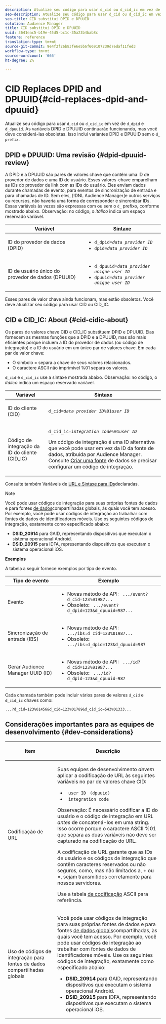 ```yaml
---
description: Atualize seu código para usar d_cid ou d_cid_ic em vez de d_dpid e d_dpuuid. As variáveis DPID e DPUUID continuarão funcionando, mas você deve considerá-las obsoletas. Isso inclui variantes DPID e DPUUID sem o prefixo d_.
seo-description: Atualize seu código para usar d_cid ou d_cid_ic em vez de d_dpid e d_dpuuid. As variáveis DPID e DPUUID continuarão funcionando, mas você deve considerá-las obsoletas. Isso inclui variantes DPID e DPUUID sem o prefixo d_.
seo-title: CID substitui DPID e DPUUID
solution: Audience Manager
title: CID substitui DPID e DPUUID
uuid: 3641eac5-b19e-45d5-bc1c-35a23b4bab8c
feature: reference
translation-type: tm+mt
source-git-commit: 9e4f2f26b83fe6e5b6f669107239d7edaf11fed3
workflow-type: tm+mt
source-wordcount: '666'
ht-degree: 2%

---
```



# CID Replaces DPID and DPUUID{#cid-replaces-dpid-and-dpuuid}

Atualize seu código para usar `d_cid` ou `d_cid_ic` em vez de `d_dpid` e `d_dpuuid`. As variáveis DPID e DPUUID continuarão funcionando, mas você deve considerá-las obsoletas. Isso inclui variantes DPID e DPUUID sem o `d_ prefix`.

## DPID e DPUUID: Uma revisão {#dpid-dpuuid-review}

A DPID e a DPUUID são pares de valores chave que contêm uma ID de provedor de dados e uma ID de usuário. Esses valores-chave emparelham as IDs do provedor de link com as IDs do usuário. Eles enviam dados durante chamadas de evento, para eventos de sincronização de entrada e para chamadas de ID. Sem eles, [!DNL Audience Manager]e outros serviços ou recursos, não haveria uma forma de corresponder e sincronizar IDs. Essas variáveis às vezes são expressas com ou sem o `d_` prefixo, conforme mostrado abaixo. Observação: no código, o *itálico* indica um espaço reservado variável.

<table id="table_932B4416AE1E44E4A1E98D779D3B1ED5"> 
 <thead> 
  <tr> 
   <th colname="col1" class="entry"> Variável </th> 
   <th colname="col2" class="entry"> Sintaxe </th> 
  </tr> 
 </thead>
 <tbody> 
  <tr> 
   <td colname="col1"> <p>ID do provedor de dados (DPID) </p> </td> 
   <td colname="col2"> 
    <ul id="ul_0567D39DCE784C20A81EC0845C7B1C6B"> 
     <li id="li_DDD8C18266314987A7C802918F4892A8"> <code>d_dpid=<i>data provider ID</i></code> </li> 
     <li id="li_80185558932E416698ABD71158303EA8"> <code>dpid=<i>data provider ID</i></code> </li> 
    </ul> </td> 
  </tr> 
  <tr> 
   <td colname="col1"> <p>ID de usuário único do provedor de dados (DPUUID) </p> </td> 
   <td colname="col2"> 
    <ul id="ul_EA7F769523B142CE8FF5886E5CDFF2D9"> 
     <li id="li_C984E2FF0A83495880BB87C610FA3F79"> <code>d_dpuuid=<i>data provider unique user ID</i></code> </li> 
     <li id="li_DCFFAC995DCC49F489ACEFD97A06F877"> <code>dpuuid=<i>data provider unique user ID</i></code> </li> 
    </ul> </td> 
  </tr> 
 </tbody> 
</table>

Esses pares de valor chave ainda funcionam, mas estão obsoletos. Você deve atualizar seu código para usar CID ou CID_IC.

## CID e CID_IC: About {#cid-cidic-about}

Os pares de valores chave CID e CID_IC substituem DPID e DPUUID. Elas fornecem as mesmas funções que a DPID e a DPUUID, mas são mais eficientes porque incluem a ID do provedor de dados (ou código de integração) e a ID do usuário em um único par de valores chave. Em cada par de valor chave:

* O símbolo = separa a chave de seus valores relacionados.
* O caractere ASCII não imprimível %01 separa os valores.

`d_cid` e `d_cid_ic` use a sintaxe mostrada abaixo. Observação: no código, o *itálico* indica um espaço reservado variável.

<table id="table_0C8A4F8FDBC84416B4EB476F67BCFA8E"> 
 <thead> 
  <tr> 
   <th colname="col1" class="entry"> Variável </th> 
   <th colname="col2" class="entry"> Sintaxe </th> 
  </tr> 
 </thead>
 <tbody> 
  <tr> 
   <td colname="col1"> <p>ID do cliente (CID) </p> </td> 
   <td colname="col2"> <p> <code>d_cid=<i>data provider ID</i>%01<i>user ID</i></code> </p> </td> 
  </tr> 
  <tr> 
   <td colname="col1"> <p>Código de integração da ID do cliente (CID_IC) </p> </td> 
   <td colname="col2"> <p> <code>d_cid_ic=<i>integration code</i>%01<i>user ID</i></code> </p> <p> Um código <span class="term"> de</span> integração é uma ID alternativa que você pode usar em vez da ID da fonte de dados, atribuída por <span class="keyword"> Audience Manager</span>. Consulte <a href="../features/manage-datasources.md#create-data-source"> Criar uma fonte</a> de dados se precisar configurar um código de integração. </p> </td> 
  </tr> 
 </tbody> 
</table>

Consulte também Variáveis de [URL e Sintaxe para IDs](../features/declared-ids.md#variables-and-syntax)declaradas.

>[!NOTE]
>
>Você pode usar códigos de integração para suas próprias fontes de dados e para fontes [de dados](../features/datasources-list-and-settings.md#settings-menu-options)compartilhadas globais, às quais você tem acesso. Por exemplo, você pode usar códigos de integração ao trabalhar com fontes de dados de identificadores móveis. Use os seguintes códigos de integração, exatamente como especificado abaixo:

* **DSID_20914** para GAID, representando dispositivos que executam o sistema operacional Android.
* **DSID_20915** para IDFA, representando dispositivos que executam o sistema operacional iOS.

**Exemplos**

A tabela a seguir fornece exemplos por tipo de evento.

<table id="table_097A58CCD6E64C4DB0652271A4F31AE8"> 
 <thead> 
  <tr> 
   <th colname="col1" class="entry"> Tipo de evento </th> 
   <th colname="col2" class="entry"> Exemplo </th> 
  </tr>
 </thead>
 <tbody> 
  <tr> 
   <td colname="col1"> <p>Evento </p> </td> 
   <td colname="col2"> 
    <ul id="ul_6EAB4188C6954512A28D1A8328794BCB"> 
     <li id="li_344AAEF1622343489E2AD6E2929CEA98">Novas método de API: <code> .../event?d_cid=123%01987...</code> </li> 
     <li id="li_B673C1BA5AD24C46AB8F8232EF89CE89">Obsoleto: <code> .../event?d_dpid=123&amp;d_dpuuid=987...</code> </li> 
    </ul> </td> 
  </tr> 
  <tr> 
   <td colname="col1"> <p>Sincronização de entrada (IBS) </p> </td> 
   <td colname="col2"> 
    <ul id="ul_78270745CBC2469B8CA9EDB7032B8F92"> 
     <li id="li_8C4620A04504442185F013F74E6B0647">Novas método de API: <code> .../ibs:d_cid=123%01987...</code> </li> 
     <li id="li_2A8F761C76334C1BB097CF1A9D7E8429">Obsoleto: <code> .../ibs:d_dpid=123&amp;d_dpuuid=987</code> </li> 
    </ul> </td> 
  </tr> 
  <tr> 
   <td colname="col1"> <p>Gerar Audience Manager UUID (ID) </p> </td> 
   <td colname="col2"> 
    <ul id="ul_EAA764DCFF7244F69ABF67ACEE13E579"> 
     <li id="li_18467A531FAF454A881CBD157BBFD6D2">Novas método de API: <code> .../id?d_cid=123%01987...</code> </li> 
     <li id="li_433C33F7BC284362AC7CC3C9DC0BF471">Obsoleto: <code> .../id?d_dpid=123&amp;d_dpuuid=987</code> </li> 
    </ul> </td> 
  </tr> 
 </tbody> 
</table>

Cada chamada também pode incluir vários pares de valores `d_cid` e `d_cid_ic` chaves como:

```
...?d_cid=123%01456&d_cid=123%01789&d_cid_ic=543%01333...
```

## Considerações importantes para as equipes de desenvolvimento {#dev-considerations}

<table id="table_5DD068FAE68A42CDB49B6C064706802A"> 
 <thead> 
  <tr> 
   <th colname="col1" class="entry"> <p>Item </p> </th> 
   <th colname="col2" class="entry"> <p>Descrição </p> </th> 
  </tr>
 </thead>
 <tbody> 
  <tr> 
   <td colname="col1"> <p>Codificação de URL </p> </td> 
   <td colname="col2"> <p>Suas equipes de desenvolvimento <i>devem</i> aplicar a codificação de URL às seguintes variáveis no par de valores chave CID: </p> <p> 
     <ul id="ul_66DCB63C60914057B2BE21F49D9A36CA"> 
      <li id="li_6D82B4DB40BB4BB0B8FAF5841577FAAC"><code> user ID</code> <code> (dpuuid)</code> </li> 
      <li id="li_D2F94B07B0D84B09A5CDFA48518DDD62"><code> integration code</code> </li> 
     </ul> </p> <p> <p>Observação: É necessário codificar a ID do usuário e o código de integração em URL <i>antes</i> de concatená-los em uma string. Isso ocorre porque o caractere ASCII %01 que separa as duas variáveis não deve ser capturado na codificação do URL. </p> </p> <p>A codificação de URL garante que as IDs de usuário e os códigos de integração que contêm caracteres reservados ou não seguros, como, mas não limitados a, + ou =, sejam transmitidos corretamente para nossos servidores. </p> <p>Use a tabela <a href="https://www.w3schools.com/tags/ref_urlencode.asp" format="https" scope="external"> de codificação</a> ASCII para referência. </p> </td> 
  </tr> 
  <tr> 
   <td colname="col1"> <p>Uso de códigos de integração para fontes de dados compartilhadas globais </p> </td> 
   <td colname="col2"> <p>Você pode usar códigos de integração para suas próprias fontes de dados e para fontes <a href="../features/datasources-list-and-settings.md#settings-menu-options"> de dados globais</a>compartilhadas, às quais você tem acesso. Por exemplo, você pode usar códigos de integração ao trabalhar com fontes de dados de identificadores móveis. Use os seguintes códigos de integração, exatamente como especificado abaixo: </p> <p> 
     <ul id="ul_B306EE96A3BD4CE982E113D5E23826CF"> 
      <li id="li_3340C7AFA9AB4105A2CCF3E476EC7552"> <b>DSID_20914</b> para GAID, representando dispositivos que executam o sistema operacional Android. </li> 
      <li id="li_779D9F08021043FCB233A0ABF5160C76"> <b>DSID_20915</b> para IDFA, representando dispositivos que executam o sistema operacional iOS. </li> 
     </ul> </p> </td> 
  </tr> 
 </tbody> 
</table>

